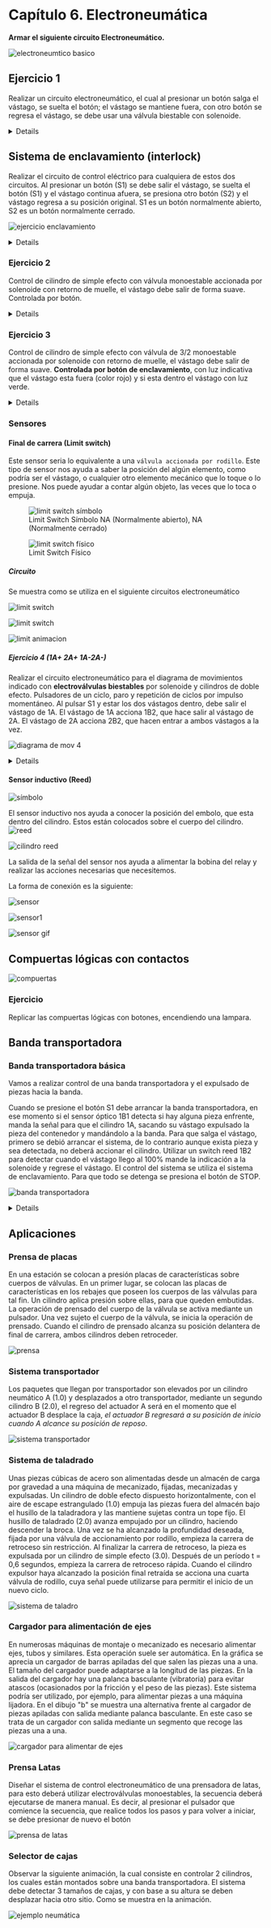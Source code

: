 # Capítulo 6. Electroneumática

**Armar el siguiente circuito Electroneumático.**

![electroneumtico basico](video/eletroneumatica_basico_1.gif)

## Ejercicio 1

Realizar un circuito electroneumático, el cual al presionar un botón salga el vástago, se suelta el botón; el vástago se mantiene fuera, con otro botón se regresa el vástago, se debe usar una válvula biestable con solenoide.

<details markdown="1">
    <img src="video/eletroneumatica_basico_2.gif" alt="circuito">
    <br>
</details>

## Sistema de enclavamiento (interlock)

Realizar el circuito de control eléctrico para cualquiera de estos dos circuitos. Al presionar un botón (S1) se debe salir el vástago, se suelta el botón (S1) y el vástago continua afuera, se presiona otro botón (S2) y el vástago regresa a su posición original. S1 es un botón normalmente abierto, S2 es un botón normalmente cerrado.

![ejercicio enclavamiento](imgs/ejercicio_enclavamiento.png)

<details markdown="1">
    <img src="imgs/electro_enclavamiento.png" alt="circuito">
    <br>
    <img src="video/enclavamiento_simple_efecto.gif" alt="circuito simple efecto">
    <br>
    <img src="video/enclavamiento_doble_efecto.gif" alt="circuito doble efecto">
</details>

### Ejercicio 2

Control de cilindro de simple efecto con válvula monoestable accionada por solenoide con retorno de muelle, el vástago debe salir de forma suave. Controlada por botón.

<details markdown="1">
    <img src="imgs/ejercicio_2_electro_solution.png" alt="circuito">
    <br>
    <img src="imgs/ejercicio_2_electro_solution_2.png" alt="circuito">
    <br>
    <img src="video/ejercicio_2_electro_solution.gif" alt="circuito simple efecto">
    <br>
</details>

### Ejercicio 3

Control de cilindro de simple efecto con válvula de 3/2 monoestable accionada por solenoide con retorno de muelle, el vástago debe salir de forma suave. **Controlada por botón de enclavamiento**, con luz indicativa que el vástago esta fuera (color rojo) y si esta dentro el vástago con luz verde.

<details markdown="1">
    <img src="imgs/ejercicio_3_electro.png" alt="circuito">
    <br>
    <img src="imgs/ejercicio_3_electro_2.png" alt="circuito">
    <br>
    <img src="video/ejercicio_3_electro.gif" alt="circuito simple efecto">
    <br>
</details>

### Sensores

#### Final de carrera (Limit switch)

Este sensor seria lo equivalente a una `válvula accionada por rodillo`. Este tipo de sensor nos ayuda a saber la posición del algún elemento, como podría ser el vástago, o cualquier otro elemento mecánico que lo toque o lo presione.
Nos puede ayudar a contar algún objeto, las veces que lo toca o empuja.

<figure markdown="1">
    <img src="imgs/limit_switch_simbolo.png" alt="limit switch símbolo">
<figcaption>Limit Switch Símbolo NA (Normalmente abierto), NA (Normalmente cerrado)</figcaption>
</figure>

<figure markdown="1">
    <img src="imgs/Limit-switches.png" alt="limit switch físico">
<figcaption>Limit Switch Físico</figcaption>
</figure>

##### Circuito

Se muestra como se utiliza en el siguiente circuitos electroneumático

![limit switch](imgs/limit_switch_1.png)

![limit switch](imgs/limit_switch_2.png)

![limit animacion](video/limit_switch.gif)

##### Ejercicio 4 (1A+ 2A+  1A-2A-)

Realizar el circuito electroneumático para el diagrama de movimientos indicado con **electroválvulas biestables** por solenoide y cilindros de doble efecto. Pulsadores de un ciclo, paro y repetición de ciclos por impulso momentáneo.
Al pulsar S1 y estar los dos vástagos dentro, debe salir el vástago de 1A. El vástago de 1A acciona 1B2, que hace salir al vástago de 2A. El vástago de 2A acciona 2B2, que hacen entrar a ambos vástagos a la vez.

![diagrama de mov 4](imgs/diagrama_movi_electro_exer_4.png)

<details markdown="1">
    <img src="imgs/exerc_4_solution.png" alt="circuito">
    <br>
    <img src="imgs/rodillo_a_masb_mas_exerc_4_solution.png" alt="circuito">
    <br>
    <img src="imgs/rodillo_a_masb_mas_exerc_4_solution_2.png" alt="circuito">
    <br>
    <img src="video/rodillo_a_masb_mas_exerc_4_solution.gif" alt="circuito">
</details>

#### Sensor inductivo (Reed)

![símbolo](imgs/sensor_inductivo_reed.png)

El sensor inductivo nos ayuda a conocer la posición del embolo, que esta dentro del cilindro. Estos están colocados sobre el cuerpo del cilindro.
![reed](imgs/reed.jpg)

![cilindro reed](imgs/cilindro_reed.jpeg)

La salida de la señal del sensor nos ayuda a alimentar la bobina del relay y realizar las acciones necesarias que necesitemos.

La forma de conexión es la siguiente:

![sensor](imgs/conexion_sensor.png)

![sensor1](imgs/sensor_1.png)

![sensor gif](video/sensor_1.gif)

## Compuertas lógicas con contactos

![compuertas](imgs/puertas-logicas-contactos.png)

### Ejercicio

Replicar las compuertas lógicas con botones, encendiendo una lampara.

## Banda transportadora

### Banda transportadora básica

Vamos a realizar control de una banda transportadora y el expulsado de piezas hacia la banda.

Cuando se presione el botón S1 debe arrancar la banda transportadora, en ese momento si el sensor óptico 1B1 detecta si hay alguna pieza enfrente, manda la señal para que el cilindro 1A, sacando su vástago expulsado la pieza del contenedor y mandándolo a la banda.
Para que salga el vástago, primero se debió arrancar el sistema, de lo contrario aunque exista pieza y sea detectada, no deberá accionar el cilindro.
Utilizar un switch reed 1B2 para detectar cuando el vástago llego al 100% mande la indicación a la solenoide y regrese el vástago.
El control del sistema se utiliza el sistema de enclavamiento. Para que todo se detenga se presiona el botón de STOP.

![banda transportadora](imgs/banda_1_pictorico.png)

<details markdown="1">
    <img src="imgs/banda_1.png" alt="banda transportadora">
    <br>
    <img src="imgs/banda_1_run.png" alt="banda transportadora">
    <br>
    <img src="video/banda_1.gif" alt="banda transportadora">
</details>

## Aplicaciones

### Prensa de placas

En una estación se colocan a presión placas de características sobre cuerpos de válvulas.
En un primer lugar, se colocan las placas de características en los rebajes que poseen los cuerpos de las válvulas para tal fin.
Un cilindro aplica presión sobre ellas, para que queden embutidas. La operación de prensado del cuerpo de la válvula se activa mediante un pulsador.
Una vez sujeto el cuerpo de la válvula, se inicia la operación de prensado. Cuando el cilindro de prensado alcanza su posición delantera de final de carrera, ambos cilindros deben retroceder.

![prensa](imgs/prensa_de_placas.png)

### Sistema transportador

Los paquetes que llegan por transportador son elevados por un cilindro neumático A (1.0) y desplazados a otro transportador, mediante un segundo cilindro B (2.0), el regreso del actuador A será en el momento que el actuador B desplace la caja, *el actuador B regresará a su posición de inicio cuando A alcance su posición de reposo*.

![sistema transportador](imgs/Sistema_transportador.png)

### Sistema de taladrado

Unas piezas cúbicas de acero son alimentadas desde un almacén de carga por gravedad a una máquina de mecanizado, fijadas, mecanizadas y expulsadas. Un cilindro de doble efecto dispuesto horizontalmente, con el aire de escape estrangulado (1.0) empuja las piezas fuera del almacén bajo el husillo de la taladradora y las mantiene sujetas contra un tope fijo. El husillo de taladrado (2.0) avanza empujado por un cilindro, haciendo descender la broca. Una vez se ha alcanzado la profundidad deseada, fijada por una válvula de accionamiento por rodillo, empieza la carrera de retroceso sin restricción. Al finalizar la carrera de retroceso, la pieza es expulsada por un cilindro de simple efecto (3.0). Después de un período t = 0,6 segundos, empieza la carrera de retroceso rápida. Cuando el cilindro expulsor haya alcanzado la posición final retraída se acciona una cuarta válvula de rodillo, cuya señal puede utilizarse para permitir el inicio de un nuevo ciclo.

![sistema de taladro](imgs/Sistema_de_taladro.png)

### Cargador para alimentación de ejes

En numerosas máquinas de montaje o mecanizado es necesario alimentar ejes, tubos y similares. Esta operación suele ser automática. En la gráfica se aprecia un cargador de barras apiladas del que salen las piezas una a una. El tamaño del cargador puede adaptarse a la longitud de las piezas. En la salida del cargador hay una palanca basculante (vibratoria) para evitar atascos (ocasionados por la fricción y el peso de las piezas). Este sistema podría ser utilizado, por ejemplo, para alimentar piezas a una máquina lijadora. En el dibujo "b" se muestra una alternativa frente al cargador de piezas apiladas con salida mediante palanca basculante. En este caso se trata de un cargador con salida mediante un segmento que recoge las piezas una a una.

![cargador para alimentar de ejes](imgs/Cargador_para_alimentacion_de_ejes.png)

### Prensa Latas

Diseñar el sistema de control electroneumático de una prensadora de latas, para esto deberá utilizar electroválvulas monoestables, la secuencia deberá ejecutarse de manera manual. Es decir, al presionar el pulsador que comience la secuencia, que realice todos los pasos y para volver a iniciar, se debe presionar de nuevo el botón

![prensa de latas](imgs/Prensado_de_latas.png)

### Selector de cajas

Observar la siguiente animación, la cual consiste en controlar 2 cilindros, los cuales están montados sobre una banda transportadora.
El sistema debe detectar 3 tamaños de cajas, y con base a su altura se deben desplazar hacia otro sitio. Como se muestra en la animación.

![ejemplo neumática](video/ejemplo_neumatica_2.gif)
